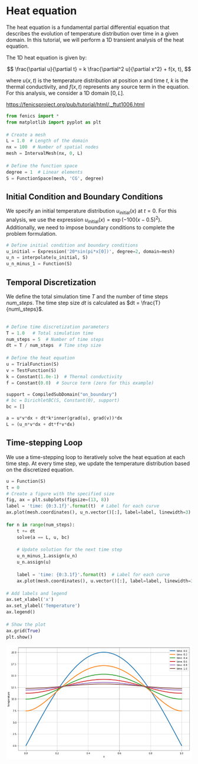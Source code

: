 # Heat equation

The heat equation is a fundamental partial differential equation that describes the evolution of temperature distribution over time in a given domain. In this tutorial, we will perform a 1D transient analysis of the heat equation.

The 1D heat equation is given by:

$$
\frac{\partial u}{\partial t} = k \frac{\partial^2 u}{\partial x^2} + f(x, t),
$$

where $u(x, t)$ is the temperature distribution at position $x$ and time $t$, $k$ is the thermal conductivity, and $f(x, t)$ represents any source term in the equation. For this analysis, we consider a 1D domain $[0, L]$.

<https://fenicsproject.org/pub/tutorial/html/._ftut1006.html>



```python
from fenics import *
from matplotlib import pyplot as plt

# Create a mesh
L = 1.0  # Length of the domain
nx = 100  # Number of spatial nodes
mesh = IntervalMesh(nx, 0, L)

# Define the function space
degree = 1  # Linear elements
S = FunctionSpace(mesh, 'CG', degree)
```

## Initial Condition and Boundary Conditions

We specify an initial temperature distribution $u_{\text{initial}}(x)$ at $t = 0$. For this analysis, we use the expression $u_{\text{initial}}(x) = \exp(-100(x - 0.5)^2)$. Additionally, we need to impose boundary conditions to complete the problem formulation.



```python
# Define initial condition and boundary conditions
u_initial = Expression('20*sin(pi*x[0])', degree=2, domain=mesh)
u_n = interpolate(u_initial, S)
u_n_minus_1 = Function(S)
```

## Temporal Discretization

We define the total simulation time $T$ and the number of time steps $num\_steps$. The time step size $dt$ is calculated as $dt = \frac{T}{num\_steps}$.



```python

# Define time discretization parameters
T = 1.0   # Total simulation time
num_steps = 5  # Number of time steps
dt = T / num_steps  # Time step size

# Define the heat equation
u = TrialFunction(S)
v = TestFunction(S)
k = Constant(1.0e-1)  # Thermal conductivity
f = Constant(0.0)  # Source term (zero for this example)
```


```python
support = CompiledSubDomain("on_boundary")
# bc = DirichletBC(S, Constant(0), support)
bc = []
```


```python
a = u*v*dx + dt*k*inner(grad(u), grad(v))*dx
L = (u_n*v*dx + dt*f*v*dx)
```

## Time-stepping Loop

We use a time-stepping loop to iteratively solve the heat equation at each time step. At every time step, we update the temperature distribution based on the discretized equation.



```python
u = Function(S)
t = 0
# Create a figure with the specified size
fig, ax = plt.subplots(figsize=(13, 8))
label = 'time: {0:3.1f}'.format(t)  # Label for each curve
ax.plot(mesh.coordinates(), u_n.vector()[:], label=label, linewidth=3)

for n in range(num_steps):
    t += dt
    solve(a == L, u, bc)

    # Update solution for the next time step
    u_n_minus_1.assign(u_n)
    u_n.assign(u)

    label = 'time: {0:3.1f}'.format(t)  # Label for each curve
    ax.plot(mesh.coordinates(), u.vector()[:], label=label, linewidth=3)

# Add labels and legend
ax.set_xlabel('x')
ax.set_ylabel('Temperature')
ax.legend()

# Show the plot
ax.grid(True)
plt.show()
```


    
![png](3_transient_analysis_files/3_transient_analysis_9_0.png)
    



```python

```

